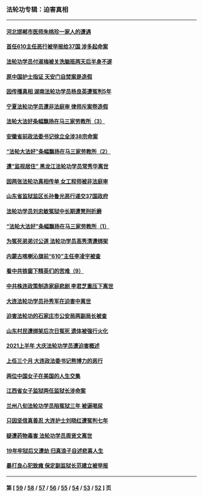### 法轮功专辑：迫害真相
---
#### [河北邯郸市医师朱桃珍一家人的遭遇](../../pages/nf4379/n13181750.md?08240430) 
#### [首任610主任恶行被举报给37国 涉多起命案](../../pages/nf4379/n13178702.md?08240430) 
#### [法轮功学员付淑梅被关洗脑班两天后半身不遂](../../pages/nf4379/n13176460.md?08240430) 
#### [原中国护士指证 天安门自焚案是造假](../../pages/nf4379/n13172289.md?08240430) 
#### [因传播真相 湖南法轮功学员杨良英遭冤判5年](../../pages/nf4379/n13174098.md?08240430) 
#### [宁夏法轮功学员遭非法庭审 律师斥案卷造假](../../pages/nf4379/n13173759.md?08240430) 
#### [法轮大法好条幅飘扬在马三家劳教所（3）](../../pages/nf4379/n13166781.md?08240430) 
#### [安徽省前政法委书记徐立全涉38宗命案](../../pages/nf4379/n13171157.md?08240430) 
#### [“法轮大法好”条幅飘扬在马三家劳教所（2）](../../pages/nf4379/n13162911.md?08240430) 
#### [遭“监视居住” 黑龙江法轮功学员常秀华离世](../../pages/nf4379/n13170660.md?08240430) 
#### [因两张法轮功真相传单 女工程师被非法庭审](../../pages/nf4379/n13168519.md?08240430) 
#### [山东省监狱监区长孙鲁光恶行递交37国政府](../../pages/nf4379/n13168819.md?08240430) 
#### [法轮功学员刘忠敏冤狱中长期遭凳刑折磨](../../pages/nf4379/n13168022.md?08240430) 
#### [“法轮大法好”条幅飘扬在马三家劳教所（1）](../../pages/nf4379/n13162779.md?08240430) 
#### [为冤死弟弟讨公道 法轮功学员高秀清遭绑架](../../pages/nf4379/n13165676.md?08240430) 
#### [内蒙古喀喇沁旗前“610”主任李凌宇被查](../../pages/nf4379/n13166454.md?08240430) 
#### [看中共铁窗下精英们的苦难（9）](../../pages/nf4379/n13163911.md?08240430) 
#### [中共株连政策制造家庭悲剧 李君芝重压下离世](../../pages/nf4379/n13163660.md?08240430) 
#### [大连法轮功学员孙秀军在迫害中离世](../../pages/nf4379/n13163546.md?08240430) 
#### [迫害法轮功的石家庄市公安局两副局长被查](../../pages/nf4379/n13160627.md?08240430) 
#### [山东村民遭绑架后次日冤死 遗体被强行火化](../../pages/nf4379/n13161947.md?08240430) 
#### [2021上半年 大庆法轮功学员遭迫害概述](../../pages/nf4379/n13160165.md?08240430) 
#### [上任三个月 大连政法委书记熊博力的恶行](../../pages/nf4379/n13157876.md?08240430) 
#### [两位中国女子在美国的人生交集](../../pages/nf4379/n13156138.md?08240430) 
#### [江西省女子监狱两任监狱长涉命案](../../pages/nf4379/n13157475.md?08240430) 
#### [兰州八旬法轮功学员陷冤狱三年 被逼喝尿](../../pages/nf4379/n13155668.md?08240430) 
#### [只因坚信真善忍 大连护士刘晓红遭冤判七年](../../pages/nf4379/n13155547.md?08240430) 
#### [疑遭药物毒害 法轮功学员周贤文离世](../../pages/nf4379/n13154959.md?08240430) 
#### [19年牢狱后又遭劫 归真浪子自述悲喜人生](../../pages/nf4379/n13152646.md?08240430) 
#### [暴打良心犯致瘫 保定副监狱长范建立被举报](../../pages/nf4379/n13153331.md?08240430) 

---
#### 第 [ [59](./59.md?08240430) / [58](./58.md?08240430) / [57](./57.md?08240430) / [56](./56.md?08240430) / [55](./55.md?08240430) / [54](./54.md?08240430) / [53](./53.md?08240430) / [52](./52.md?08240430) ] 页
